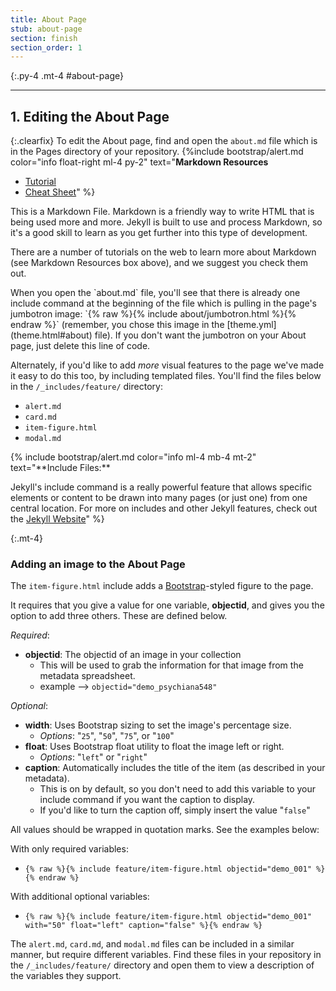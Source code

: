 ```yaml
---
title: About Page
stub: about-page
section: finish
section_order: 1
---
```


{:.py-4 .mt-4 #about-page}
***

## 1. Editing the About Page

{:.clearfix}
To edit the About page, find and open the `about.md` file which is in the Pages directory of your repository. 
{%include bootstrap/alert.md color="info float-right ml-4 py-2" text="**Markdown Resources**
- [Tutorial](https://www.markdowntutorial.com/) 
- [Cheat Sheet](https://github.com/adam-p/markdown-here/wiki/Markdown-Cheatsheet)" %} 

This is a Markdown File. Markdown is a friendly way to write HTML that is being used more and more. 
Jekyll is built to use and process Markdown, so it's a good skill to learn as you get further into this type of development. 

There are a number of tutorials on the web to learn more about Markdown (see Markdown Resources box above), and we suggest you check them out.

<div class="row">
<div class="col-md-7" markdown="1">
When you open the `about.md` file, you'll see that there is already one include command at the beginning of the file which is pulling in the page's jumbotron image: `{% raw %}{% include about/jumbotron.html %}{% endraw %}` (remember, you chose this image in the [theme.yml](theme.html#about) file). If you don't want the jumbotron on your About page, just delete this line of code.

Alternately, if you'd like to add *more* visual features to the page we've made it easy to do this too, by including templated files.
You'll find the files below in the `/_includes/feature/` directory:
- `alert.md`
- `card.md`
- `item-figure.html`
- `modal.md`
</div>

<div class="col-md-5" markdown ="1">
{% include bootstrap/alert.md color="info ml-4 mb-4 mt-2" text="**Include Files:** 

Jekyll's include command is a really powerful feature that allows specific elements or content to be drawn into many pages (or just one) from one central location. For more on includes and other Jekyll features, check out the [Jekyll Website](https://jekyllrb.com/)" %}
</div>
</div>

{:.mt-4}
### Adding an image to the About Page

The `item-figure.html` include adds a [Bootstrap](https://getbootstrap.com/docs/4.4/content/figures/)-styled figure to the page.

It requires that you give a value for one variable, **objectid**, and gives you the option to add three others. These are defined below.

*Required*:
- **objectid**: The objectid of an image in your collection
    - This will be used to grab the information for that image from the metadata spreadsheet. 
    - example --> `objectid="demo_psychiana548"`

*Optional*:
- **width**: Uses Bootstrap sizing to set the image's percentage size.
    - *Options*: "`25`", "`50`", "`75`", or "`100`"
- **float**: Uses Bootstrap float utility to float the image left or right. 
    - *Options*: "`left`" or "`right`"
- **caption**: Automatically includes the title of the item (as described in your metadata).
    - This is on by default, so you don't need to add this variable to your include command if you want the caption to display.
    - If you'd like to turn the caption off, simply insert the value "`false`"

All values should be wrapped in quotation marks. See the examples below:

With only required variables:
- `{% raw %}{% include feature/item-figure.html objectid="demo_001" %}{% endraw %}`

With additional optional variables:
- `{% raw %}{% include feature/item-figure.html objectid="demo_001" with="50" float="left" caption="false" %}{% endraw %}`

The `alert.md`, `card.md`, and `modal.md` files can be included in a similar manner, but require different variables. Find these files in your repository in the `/_includes/feature/` directory and open them to view a description of the variables they support. 